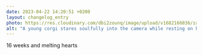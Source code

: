 ```yaml
---
date: 2023-04-22 14:20:51 +0200
layout: changelog_entry
photo: https://res.cloudinary.com/dbi2zounq/image/upload/v1682166036/zatcrtxcamqsvfurkoto.jpg
alt: "A young corgi stares soulfully into the camera while resting on her owner's lap."
---
```

16 weeks and melting hearts 
